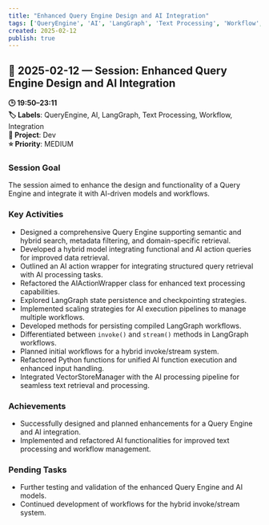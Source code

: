 ```yaml
---
title: "Enhanced Query Engine Design and AI Integration"
tags: ['QueryEngine', 'AI', 'LangGraph', 'Text Processing', 'Workflow', 'Integration']
created: 2025-02-12
publish: true
---
```


## 📅 2025-02-12 — Session: Enhanced Query Engine Design and AI Integration

**🕒 19:50–23:11**  
**🏷️ Labels**: QueryEngine, AI, LangGraph, Text Processing, Workflow, Integration  
**📂 Project**: Dev  
**⭐ Priority**: MEDIUM  


### Session Goal
The session aimed to enhance the design and functionality of a Query Engine and integrate it with AI-driven models and workflows.

### Key Activities
- Designed a comprehensive Query Engine supporting semantic and hybrid search, metadata filtering, and domain-specific retrieval.
- Developed a hybrid model integrating functional and AI action queries for improved data retrieval.
- Outlined an AI action wrapper for integrating structured query retrieval with AI processing tasks.
- Refactored the AIActionWrapper class for enhanced text processing capabilities.
- Explored LangGraph state persistence and checkpointing strategies.
- Implemented scaling strategies for AI execution pipelines to manage multiple workflows.
- Developed methods for persisting compiled LangGraph workflows.
- Differentiated between `invoke()` and `stream()` methods in LangGraph workflows.
- Planned initial workflows for a hybrid invoke/stream system.
- Refactored Python functions for unified AI function execution and enhanced input handling.
- Integrated VectorStoreManager with the AI processing pipeline for seamless text retrieval and processing.

### Achievements
- Successfully designed and planned enhancements for a Query Engine and AI integration.
- Implemented and refactored AI functionalities for improved text processing and workflow management.

### Pending Tasks
- Further testing and validation of the enhanced Query Engine and AI models.
- Continued development of workflows for the hybrid invoke/stream system.
